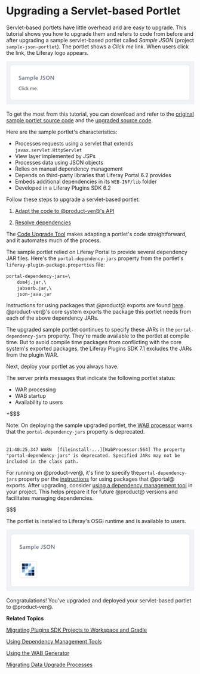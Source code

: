 # Upgrading a Servlet-based Portlet [](id=upgrading-a-servlet-based-portlet)

Servlet-based portlets have little overhead and are easy to upgrade. This
tutorial shows you how to upgrade them and refers to code from before and after
upgrading a sample servlet-based portlet called *Sample JSON* (project
`sample-json-portlet`). The portlet shows a *Click me* link. When users click
the link, the Liferay logo appears. 

![Figure 1: The Sample JSON portlet displays text stating *Click me* that you can click to initiate an action.](../../../../images/upgrading-portlets-sample-servlet-json-initial-view.png)

To get the most from this tutorial, you can download and refer to the 
[original sample portlet source code](https://dev.liferay.com/documents/10184/656312/sample-json-portlet-pre-7-0-upgrade.zip)
and the 
[upgraded source code](https://dev.liferay.com/documents/10184/1608802/sample-json-portlet-post-7-1-upgrade.zip).

Here are the sample portlet's characteristics:

-   Processes requests using a servlet that extends `javax.servlet.HttpServlet`
-   View layer implemented by JSPs
-   Processes data using JSON objects 
-   Relies on manual dependency management
-   Depends on third-party libraries that Liferay Portal 6.2 provides 
-   Embeds additional dependencies in its `WEB-INF/lib` folder
-   Developed in a Liferay Plugins SDK 6.2

Follow these steps to upgrade a servlet-based portlet: 

1.  [Adapt the code to @product-ver@'s API](/develop/tutorials/-/knowledge_base/7-1/adapting-to-liferay-7s-api-with-the-code-upgrade-tool)

2.  [Resolve dependencies](/develop/tutorials/-/knowledge_base/7-1/resolving-a-plugins-dependencies)

The 
[Code Upgrade Tool](/develop/tutorials/-/knowledge_base/7-1/adapting-to-liferay-7s-api-with-the-code-upgrade-tool)
makes adapting a portlet's code straightforward, and it automates much of the
process. 

The sample portlet relied on Liferay Portal to provide several dependency JAR
files.  Here's the `portal-dependency-jars` property from the portlet's
`liferay-plugin-package.properties` file: 

    portal-dependency-jars=\
        dom4j.jar,\
        jabsorb.jar,\
        json-java.jar

Instructions for using packages that @product@ exports are found
[here](/develop/tutorials/-/knowledge_base/7-1/resolving-a-plugins-dependencies#using-packages-liferay-portal-exports).
@product-ver@'s core system exports the package this portlet needs from each of
the above dependency JARs. 

The upgraded sample portlet continues to specify these JARs in the
`portal-dependency-jars` property. They're made available to the portlet at
compile time. But to avoid compile time packages from conflicting with the core
system's exported packages, the Liferay Plugins SDK 7.1 excludes the JARs from
the plugin WAR. 

Next, deploy your portlet as you always have.

The server prints messages that indicate the following portlet status:

-   WAR processing
-   WAB startup
-   Availability to users

+$$$

Note: On deploying the sample upgraded portlet, the
[WAB processor](/develop/tutorials/-/knowledge_base/7-1/using-the-wab-generator)
warns that the `portal-dependency-jars` property is deprecated.<br><br>

    21:40:25,347 WARN  [fileinstall-...][WabProcessor:564] The property "portal-dependency-jars" is deprecated. Specified JARs may not be included in the class path.

For running on @product-ver@, it's fine to specify the`portal-dependency-jars`
property per the
[instructions](resolving-a-plugins-dependencies#using-packages-liferay-portal-exports)
for using packages that @portal@ exports. After upgrading, consider 
[using a dependency management tool](/develop/tutorials/-/knowledge_base/7-1/resolving-a-plugins-dependencies#managing-dependencies-with-ivy)
in your project. This helps prepare it for future @product@ versions and
facilitates managing dependencies.

$$$

The portlet is installed to Liferay's OSGi runtime and is available to users.

![Figure 2: Clicking on the sample portlet's *Click me* link shows the Liferay logo.](../../../../images/upgrading-portlets-sample-servlet-json.png)

Congratulations! You've upgraded and deployed your servlet-based portlet to
@product-ver@. 

**Related Topics**

[Migrating Plugins SDK Projects to Workspace and Gradle](/develop/tutorials/-/knowledge_base/7-1/migrating-traditional-plugins-to-workspace-web-applications)

[Using Dependency Management Tools](/develop/tutorials/-/knowledge_base/7-1/resolving-a-plugins-dependencies#managing-dependencies-with-ivy)

[Using the WAB Generator](/develop/tutorials/-/knowledge_base/7-1/using-the-wab-generator)

[Migrating Data Upgrade Processes](/develop/tutorials/-/knowledge_base/7-1/optimizing-app-upgrade-processes)
